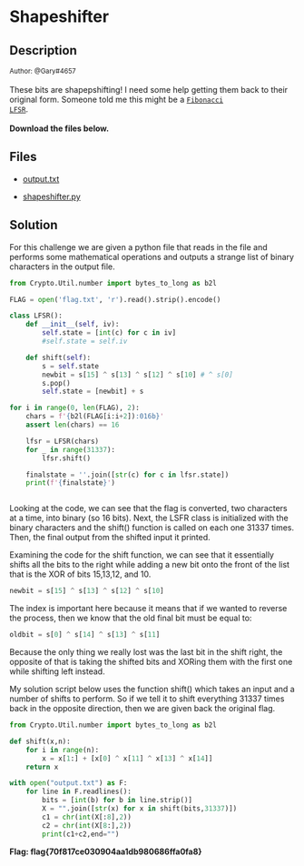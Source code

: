 # Shapeshifter

## Description

<small>Author: @Gary#4657</small><br><br>These bits are shapepshifting! I need some help getting them back to their original form.  Someone told me this might be a  <a href="https://en.wikipedia.org/wiki/Linear-feedback_shift_register#Fibonacci_LFSRs"><code>Fibonacci LFSR</code></a>.  <br><br> <b>Download the files below.</b>


## Files

* [output.txt](files/output.txt)

* [shapeshifter.py](files/shapeshifter.py)

## Solution

For this challenge we are given a python file that reads in the file and performs some mathematical operations and outputs a strange list of binary characters in the output file.

```python
from Crypto.Util.number import bytes_to_long as b2l

FLAG = open('flag.txt', 'r').read().strip().encode()

class LFSR():
    def __init__(self, iv):
        self.state = [int(c) for c in iv]
        #self.state = self.iv

    def shift(self):
        s = self.state
        newbit = s[15] ^ s[13] ^ s[12] ^ s[10] # ^ s[0]
        s.pop()
        self.state = [newbit] + s

for i in range(0, len(FLAG), 2):
    chars = f'{b2l(FLAG[i:i+2]):016b}'
    assert len(chars) == 16

    lfsr = LFSR(chars)
    for _ in range(31337):
        lfsr.shift()

    finalstate = ''.join([str(c) for c in lfsr.state])
    print(f'{finalstate}')



```

Looking at the code, we can see that the flag is converted, two characters at a time, into binary (so 16 bits). 
Next, the LSFR class is initialized with the binary characters and the shift() function is called on each one 31337 times. Then, the final output from the shifted input it printed.

Examining the code for the shift function, we can see that it essentially shifts all the bits to the right while adding a new bit onto the front of the list that is the XOR of bits 15,13,12, and 10.

```python
newbit = s[15] ^ s[13] ^ s[12] ^ s[10]
```

The index is important here because it means that if we wanted to reverse the process, then we know that the old final bit must be equal to:

```python
oldbit = s[0] ^ s[14] ^ s[13] ^ s[11]
```

Because the only thing we really lost was the last bit in the shift right, the opposite of that is taking the shifted bits and XORing them with the first one while shifting left instead.

My solution script below uses the function shift() which takes an input and a number of shifts to perform. So if we tell it to shift everything 31337 times back in the opposite direction, then we are given back the original flag.

```python
from Crypto.Util.number import bytes_to_long as b2l

def shift(x,n):
    for i in range(n):
        x = x[1:] + [x[0] ^ x[11] ^ x[13] ^ x[14]]
    return x

with open("output.txt") as F:
    for line in F.readlines():
        bits = [int(b) for b in line.strip()]
        X = "".join([str(x) for x in shift(bits,31337)])
        c1 = chr(int(X[:8],2))
        c2 = chr(int(X[8:],2))
        print(c1+c2,end="")
```

**Flag: flag{70f817ce030904aa1db980686ffa0fa8}** 
